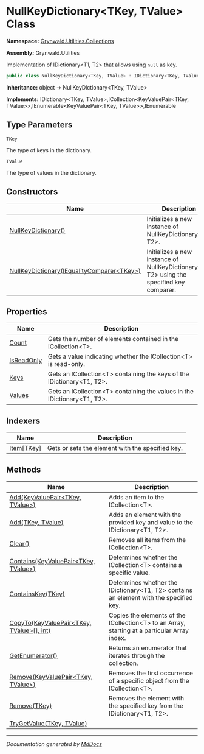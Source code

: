 ﻿# NullKeyDictionary\<TKey, TValue\> Class

**Namespace:** [Grynwald.Utilities.Collections](../index.md)

**Assembly:** Grynwald.Utilities

Implementation of IDictionary\<T1, T2\> that allows using `null` as key.

```csharp
public class NullKeyDictionary<TKey, TValue> : IDictionary<TKey, TValue>, ICollection<KeyValuePair<TKey, TValue>>, IEnumerable<KeyValuePair<TKey, TValue>>, IEnumerable
```

**Inheritance:** object → NullKeyDictionary\<TKey, TValue\>

**Implements:** IDictionary\<TKey, TValue\>,ICollection\<KeyValuePair\<TKey, TValue\>\>,IEnumerable\<KeyValuePair\<TKey, TValue\>\>,IEnumerable

## Type Parameters

`TKey`

The type of keys in the dictionary.

`TValue`

The type of values in the dictionary.

## Constructors

| Name                                                                                                         | Description                                                                                 |
| ------------------------------------------------------------------------------------------------------------ | ------------------------------------------------------------------------------------------- |
| [NullKeyDictionary()](constructors/index.md#nullkeydictionary)                                               | Initializes a new instance of NullKeyDictionary\<T1, T2\>.                                  |
| [NullKeyDictionary(IEqualityComparer\<TKey\>)](constructors/index.md#nullkeydictionaryiequalitycomparertkey) | Initializes a new instance of NullKeyDictionary\<T1, T2\> using the specified key comparer. |

## Properties

| Name                                   | Description                                                                  |
| -------------------------------------- | ---------------------------------------------------------------------------- |
| [Count](properties/Count.md)           | Gets the number of elements contained in the ICollection\<T\>.               |
| [IsReadOnly](properties/IsReadOnly.md) | Gets a value indicating whether the ICollection\<T\> is read\-only.          |
| [Keys](properties/Keys.md)             | Gets an ICollection\<T\> containing the keys of the IDictionary\<T1, T2\>.   |
| [Values](properties/Values.md)         | Gets an ICollection\<T\> containing the values in the IDictionary\<T1, T2\>. |

## Indexers

| Name                             | Description                                      |
| -------------------------------- | ------------------------------------------------ |
| [Item\[TKey\]](indexers/Item.md) | Gets or sets the element with the specified key. |

## Methods

| Name                                                                                    | Description                                                                                    |
| --------------------------------------------------------------------------------------- | ---------------------------------------------------------------------------------------------- |
| [Add(KeyValuePair\<TKey, TValue\>)](methods/Add.md#addkeyvaluepairtkey-tvalue)          | Adds an item to the ICollection\<T\>.                                                          |
| [Add(TKey, TValue)](methods/Add.md#addtkey-tvalue)                                      | Adds an element with the provided key and value to the IDictionary\<T1, T2\>.                  |
| [Clear()](methods/Clear.md)                                                             | Removes all items from the ICollection\<T\>.                                                   |
| [Contains(KeyValuePair\<TKey, TValue\>)](methods/Contains.md)                           | Determines whether the ICollection\<T\> contains a specific value.                             |
| [ContainsKey(TKey)](methods/ContainsKey.md)                                             | Determines whether the IDictionary\<T1, T2\> contains an element with the specified key.       |
| [CopyTo(KeyValuePair\<TKey, TValue\>\[\], int)](methods/CopyTo.md)                      | Copies the elements of the ICollection\<T\> to an Array, starting at a particular Array index. |
| [GetEnumerator()](methods/GetEnumerator.md)                                             | Returns an enumerator that iterates through the collection.                                    |
| [Remove(KeyValuePair\<TKey, TValue\>)](methods/Remove.md#removekeyvaluepairtkey-tvalue) | Removes the first occurrence of a specific object from the ICollection\<T\>.                   |
| [Remove(TKey)](methods/Remove.md#removetkey)                                            | Removes the element with the specified key from the IDictionary\<T1, T2\>.                     |
| [TryGetValue(TKey, TValue)](methods/TryGetValue.md)                                     |                                                                                                |

___

*Documentation generated by [MdDocs](https://github.com/ap0llo/mddocs)*
